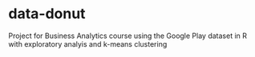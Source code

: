 # data-donut
Project for Business Analytics course using the Google Play dataset in R with exploratory analyis and k-means clustering
